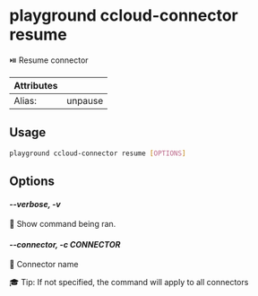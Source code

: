 # playground ccloud-connector resume

⏯️  Resume connector

| Attributes       | &nbsp;
|------------------|-------------
| Alias:           | unpause

## Usage

```bash
playground ccloud-connector resume [OPTIONS]
```

## Options

#### *--verbose, -v*

🐞 Show command being ran.

#### *--connector, -c CONNECTOR*

🔗 Connector name  
  
🎓 Tip: If not specified, the command will apply to all connectors


